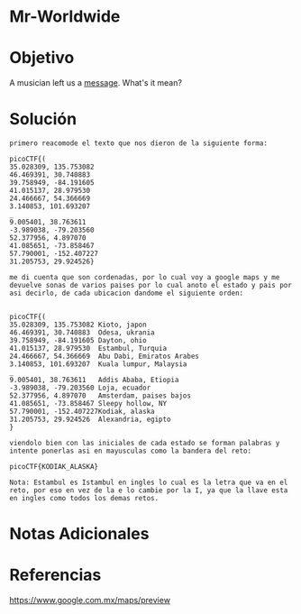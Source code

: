 # Mr-Worldwide
# Objetivo
A musician left us a [message](https://jupiter.challenges.picoctf.org/static/d5570d48262dbba2a31f2a940409ad9d/message.txt). What's it mean?
# Solución 
```
primero reacomode el texto que nos dieron de la siguiente forma:

picoCTF{(
35.028309, 135.753082
46.469391, 30.740883
39.758949, -84.191605
41.015137, 28.979530
24.466667, 54.366669
3.140853, 101.693207
_
9.005401, 38.763611
-3.989038, -79.203560
52.377956, 4.897070
41.085651, -73.858467
57.790001, -152.407227
31.205753, 29.924526}

me di cuenta que son cordenadas, por lo cual voy a google maps y me devuelve sonas de varios paises por lo cual anoto el estado y pais por asi decirlo, de cada ubicacion dandome el siguiente orden:


picoCTF{(
35.028309, 135.753082 Kioto, japon
46.469391, 30.740883  Odesa, ukrania
39.758949, -84.191605 Dayton, ohio
41.015137, 28.979530  Estambul, Turquia
24.466667, 54.366669  Abu Dabi, Emiratos Arabes
3.140853, 101.693207  Kuala lumpur, Malaysia
_
9.005401, 38.763611   Addis Ababa, Etiopia
-3.989038, -79.203560 Loja, ecuador
52.377956, 4.897070   Amsterdam, paises bajos
41.085651, -73.858467 Sleepy hollow, NY
57.790001, -152.407227Kodiak, alaska
31.205753, 29.924526  Alexandria, egipto
} 

viendolo bien con las iniciales de cada estado se forman palabras y intente ponerlas asi en mayusculas como la bandera del reto:

picoCTF{KODIAK_ALASKA}

Nota: Estambul es Istambul en ingles lo cual es la letra que va en el reto, por eso en vez de la e lo cambie por la I, ya que la llave esta en ingles como todos los demas retos.
```
# Notas Adicionales

# Referencias
https://www.google.com.mx/maps/preview